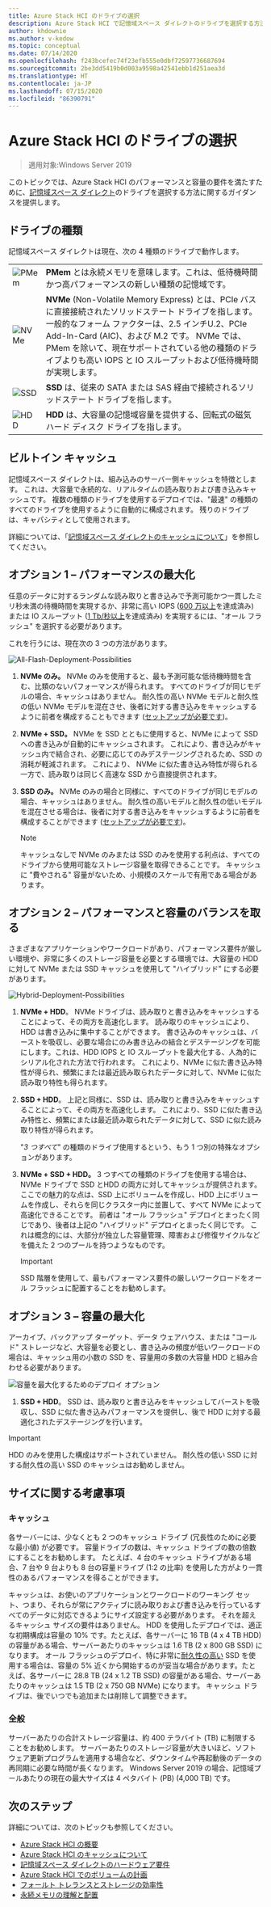 ```yaml
---
title: Azure Stack HCI のドライブの選択
description: Azure Stack HCI で記憶域スペース ダイレクトのドライブを選択する方法。
author: khdownie
ms.author: v-kedow
ms.topic: conceptual
ms.date: 07/14/2020
ms.openlocfilehash: f243bcefec74f23efb555e0dbf72597736687694
ms.sourcegitcommit: 2be3dd5419b0d003a9598a42541ebb1d251aea3d
ms.translationtype: HT
ms.contentlocale: ja-JP
ms.lasthandoff: 07/15/2020
ms.locfileid: "86390791"
---
```

# <a name="choosing-drives-for-azure-stack-hci"></a>Azure Stack HCI のドライブの選択

>適用対象:Windows Server 2019

このトピックでは、Azure Stack HCI のパフォーマンスと容量の要件を満たすために、[記憶域スペース ダイレクト](/windows-server/storage/storage-spaces/storage-spaces-direct-overview)のドライブを選択する方法に関するガイダンスを提供します。

## <a name="drive-types"></a>ドライブの種類

記憶域スペース ダイレクトは現在、次の 4 種類のドライブで動作します。

|||
|----------------------|--------------------------|
|![PMem](media/choose-drives/pmem-100px.png)|**PMem** とは永続メモリを意味します。これは、低待機時間かつ高パフォーマンスの新しい種類の記憶域です。|
|![NVMe](media/choose-drives/NVMe-100-px.png)|**NVMe** (Non-Volatile Memory Express) とは、PCIe バスに直接接続されたソリッドステート ドライブを指します。 一般的なフォーム ファクターは、2.5 インチU.2、PCIe Add-In-Card (AIC)、および M.2 です。 NVMe では、PMem を除いて、現在サポートされている他の種類のドライブよりも高い IOPS と IO スループットおよび低待機時間が実現します。|
|![SSD](media/choose-drives/SSD-100-px.png)|**SSD** は、従来の SATA または SAS 経由で接続されるソリッドステート ドライブを指します。|
|![HDD](media/choose-drives/HDD-100-px.png)|**HDD** は、大容量の記憶域容量を提供する、回転式の磁気ハード ディスク ドライブを指します。|

## <a name="built-in-cache"></a>ビルトイン キャッシュ

記憶域スペース ダイレクトは、組み込みのサーバー側キャッシュを特徴とします。 これは、大容量で永続的な、リアルタイムの読み取りおよび書き込みキャッシュです。 複数の種類のドライブを使用するデプロイでは、"最速" の種類のすべてのドライブを使用するように自動的に構成されます。 残りのドライブは、キャパシティとして使用されます。

詳細については、「[記憶域スペース ダイレクトのキャッシュについて](/windows-server/storage/storage-spaces/understand-the-cache)」を参照してください。

## <a name="option-1--maximizing-performance"></a>オプション 1 – パフォーマンスの最大化

任意のデータに対するランダムな読み取りと書き込みで予測可能かつ一貫したミリ秒未満の待機時間を実現するか、非常に高い IOPS ([600 万以上](https://www.youtube.com/watch?v=0LviCzsudGY&t=28m)を達成済み) または IO スループット ([1 Tb/秒以上](https://www.youtube.com/watch?v=-LK2ViRGbWs&t=16m50s)を達成済み) を実現するには、"オール フラッシュ" を選択する必要があります。

これを行うには、現在次の 3 つの方法があります。

![All-Flash-Deployment-Possibilities](media/choose-drives/All-Flash-Deployment-Possibilities.png)

1. **NVMe のみ。** NVMe のみを使用すると、最も予測可能な低待機時間を含む、比類のないパフォーマンスが得られます。 すべてのドライブが同じモデルの場合、キャッシュはありません。 耐久性の高い NVMe モデルと耐久性の低い NVMe モデルを混在させ、後者に対する書き込みをキャッシュするように前者を構成することもできます ([セットアップが必要です](/windows-server/storage/storage-spaces/understand-the-cache#manual-configuration))。

2. **NVMe + SSD。** NVMe を SSD とともに使用すると、NVMe によって SSD への書き込みが自動的にキャッシュされます。 これにより、書き込みがキャッシュ内で結合され、必要に応じてのみデステージングされるため、SSD の消耗が軽減されます。 これにより、 NVMe に似た書き込み特性が得られる一方で、読み取りは同じく高速な SSD から直接提供されます。

3. **SSD のみ。** NVMe のみの場合と同様に、すべてのドライブが同じモデルの場合、キャッシュはありません。 耐久性の高いモデルと耐久性の低いモデルを混在させる場合は、後者に対する書き込みをキャッシュするように前者を構成することができます ([セットアップが必要です](/windows-server/storage/storage-spaces/understand-the-cache#manual-configuration))。

   >[!NOTE]
   > キャッシュなしで NVMe のみまたは SSD のみを使用する利点は、すべてのドライブから使用可能なストレージ容量を取得できることです。 キャッシュに "費やされる" 容量がないため、小規模のスケールで有用である場合があります。

## <a name="option-2--balancing-performance-and-capacity"></a>オプション 2 – パフォーマンスと容量のバランスを取る

さまざまなアプリケーションやワークロードがあり、パフォーマンス要件が厳しい環境や、非常に多くのストレージ容量を必要とする環境では、大容量の HDD に対して NVMe または SSD キャッシュを使用して "ハイブリッド" にする必要があります。

![Hybrid-Deployment-Possibilities](media/choose-drives/Hybrid-Deployment-Possibilities.png)

1. **NVMe + HDD**。 NVMe ドライブは、読み取りと書き込みをキャッシュすることによって、その両方を高速化します。 読み取りのキャッシュにより、HDD は書き込みに集中することができます。 書き込みのキャッシュは、バーストを吸収し、必要な場合にのみ書き込みの結合とデステージングを可能にします。これは、HDD IOPS と IO スループットを最大化する、人為的にシリアル化された方法で行われます。 これにより、NVMe に似た書き込み特性が得られ、頻繁にまたは最近読み取られたデータに対して、NVMe に似た読み取り特性も得られます。

2. **SSD + HDD**。 上記と同様に、SSD は、読み取りと書き込みをキャッシュすることによって、その両方を高速化します。 これにより、SSD に似た書き込み特性と、頻繁にまたは最近読み取られたデータに対して、SSD に似た読み取り特性が得られます。

    "*3 つすべて*" の種類のドライブ使用するという、もう 1 つ別の特殊なオプションがあります。

3. **NVMe + SSD + HDD。** 3 つすべての種類のドライブを使用する場合は、NVMe ドライブで SSD とHDD の両方に対してキャッシュが提供されます。 ここでの魅力的な点は、SSD 上にボリュームを作成し、HDD 上にボリュームを作成し、それらを同じクラスター内に並置して、すべて NVMe によって高速化できることです。 前者は "オール フラッシュ" デプロイとまったく同じであり、後者は上記の "ハイブリッド" デプロイとまったく同じです。 これは概念的には、大部分が独立した容量管理、障害および修復サイクルなどを備えた 2 つのプールを持つようなものです。

   >[!IMPORTANT]
   > SSD 階層を使用して、最もパフォーマンス要件の厳しいワークロードをオール フラッシュに配置することをお勧めします。

## <a name="option-3--maximizing-capacity"></a>オプション 3 – 容量の最大化

アーカイブ、バックアップ ターゲット、データ ウェアハウス、または "コールド" ストレージなど、大容量を必要とし、書き込みの頻度が低いワークロードの場合は、キャッシュ用の小数の SSD を、容量用の多数の大容量 HDD と組み合わせる必要があります。

![容量を最大化するためのデプロイ オプション](media/choose-drives/maximizing-capacity.png)

1. **SSD + HDD**。 SSD は、読み取りと書き込みをキャッシュしてバーストを吸収し、SSD に似た書き込みパフォーマンスを提供し、後で HDD に対する最適化されたデステージングを行います。

>[!IMPORTANT]
>HDD のみを使用した構成はサポートされていません。 耐久性の低い SSD に対する耐久性の高い SSD のキャッシュはお勧めしません。

## <a name="sizing-considerations"></a>サイズに関する考慮事項

### <a name="cache"></a>キャッシュ

各サーバーには、少なくとも 2 つのキャッシュ ドライブ (冗長性のために必要な最小値) が必要です。 容量ドライブの数は、キャッシュ ドライブの数の倍数にすることをお勧めします。 たとえば、4 台のキャッシュ ドライブがある場合、7 台や 9 台よりも 8 台の容量ドライブ (1:2 の比率) を使用した方がより一貫性のあるパフォーマンスを得ることができます。

キャッシュは、お使いのアプリケーションとワークロードのワーキング セット、つまり、それらが常にアクティブに読み取りおよび書き込みを行っているすべてのデータに対応できるようにサイズ設定する必要があります。 それを超えるキャッシュ サイズの要件はありません。 HDD を使用したデプロイでは、適正な初期構成は容量の 10% です。たとえば、各サーバーに 16 TB (4 x 4 TB HDD) の容量がある場合、サーバーあたりのキャッシュは 1.6 TB (2 x 800 GB SSD) になります。 オール フラッシュのデプロイ、特に非常に[耐久性の高い](https://blogs.technet.microsoft.com/filecab/2017/08/11/understanding-dwpd-tbw/) SSD を使用する場合は、容量の 5% 近くから開始するのが妥当な場合があります。たとえば、各サーバーに 28.8 TB (24 x 1.2 TB SSD) の容量がある場合、サーバーあたりのキャッシュは 1.5 TB (2 x 750 GB NVMe) になります。 キャッシュ ドライブは、後でいつでも追加または削除して調整できます。

### <a name="general"></a>全般

サーバーあたりの合計ストレージ容量は、約 400 テラバイト (TB) に制限することをお勧めします。 サーバーあたりのストレージ容量が大きいほど、ソフトウェア更新プログラムを適用する場合など、ダウンタイムや再起動後のデータの再同期に必要な時間が長くなります。 Windows Server 2019 の場合、記憶域プールあたりの現在の最大サイズは 4 ペタバイト (PB) (4,000 TB) です。

## <a name="next-steps"></a>次のステップ

詳細については、次のトピックも参照してください。

- [Azure Stack HCI の概要](../overview.md)
- [Azure Stack HCI のキャッシュについて](cache.md)
- [記憶域スペース ダイレクトのハードウェア要件](/windows-server/storage/storage-spaces/storage-spaces-direct-hardware-requirements)
- [Azure Stack HCI でのボリュームの計画](plan-volumes.md)
- [フォールト トレランスとストレージの効率性](fault-tolerance.md)
- [永続メモリの理解と配置](/windows-server/storage/storage-spaces/deploy-pmem)